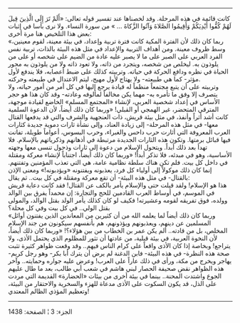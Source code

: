 ------------------------------------------------------------------------

كانت قائمة في هذه المرحلة. وقد لخصناها عند تفسير قوله تعالى: «أَلَمْ تَرَ إِلَى
الَّذِينَ قِيلَ لَهُمْ كُفُّوا أَيْدِيَكُمْ وَأَقِيمُوا الصَّلاةَ وَآتُوا الزَّكاةَ ... » من سورة
النساء. ولا نرى بأسا في إثبات بعض هذا التلخيص هنا مرة أخرى:  
«ربما كان ذلك لأن الفترة المكية كانت فترة تربية وإعداد، في بيئة معينة،
لقوم معينين، وسط ظروف معينة. ومن أهداف التربية والإعداد في مثل هذه
البيئة بالذات، تربية نفس الفرد العربي على الصبر على ما لا يصبر عليه عادة
من الضيم على شخصه أو على من يلوذون به. ليخلص من شخصه، ويتجرد من ذاته،
ولا تعود ذاته ولا من يلوذون به محور الحياة في نظره ودافع الحركة في
حياته. وتربيته كذلك على ضبط أعصابه، فلا يندفع لأول مؤثر- كما هي طبيعته-
ولا يهتاج لأول مهيج، ليتم الاعتدال في طبيعته وحركته.  
وتربيته على أن يتبع مجتمعاً منظماً له قيادة يرجع إليها في كل أمر من أمور
حياته، ولا يتصرف إلا وفق ما تأمره به- مهما يكن مخالفاً لمألوفه وعادته-
وقد كان هذا هو حجر الأساس في إعداد شخصية العربي، لإنشاء «المجتمع المسلم»
الخاضع لقيادة موجهة، المترقي المتحضر، غير الهمجي أو القبلي! «وربما كان
ذلك أيضاً، لأن الدعوة السلمية كانت أشد أثراً وأنفذ، في مثل بيئة قريش، ذات
العنجهية والشرف والتي قد يدفعها القتال معها- في مثل هذه المرحلة- إلى
زيادة العناد، وإلى نشأة ثارات دموية جديدة كثارات العرب المعروفة التي
أثارت حرب داحس والغبراء، وحرب البسوس، أعواماً طويلة، تفانت فيها قبائل
برمتها. وتكون هذه الثارات الجديدة مرتبطة في أذهانهم وذكرياتهم بالإسلام.
فلا تهدأ بعد ذلك أبداً. ويتحول الإسلام من دعوة إلى ثارات وذحول تنسى معها
وجهته الأساسية، وهو في مبدئه، فلا تذكر أبداً! «وربما كان ذلك أيضاً،
اجتناباً لإنشاء معركة ومقتلة في داخل كل بيت. فلم تكن هناك سلطة نظامية
عامة، هي التي تعذب المؤمنين وتفتنهم. إنما كان ذلك موكولاً إلى أولياء كل
فرد، يعذبونه ويفتنونه «ويؤدبونه!» ومعنى الإذن بالقتال- في مثل هذه
البيئة- أن تقع معركة ومقتلة في كل بيت.. ثم يقال:  
هذا هو الإسلام! ولقد قيلت حتى والإسلام يأمر بالكف عن القتال! فقد كانت
دعاية قريش في الموسم، في أوساط العرب القادمين للحج والتجارة: إن محمداً
يفرق بين الوالد وولده، فوق تفريقه لقومه وعشيرته! فكيف لو كان كذلك يأمر
الولد بقتل الوالد، والمولى بقتل الولي.. في كل بيت وفي كل محلة؟  
«وربما كان ذلك أيضاً لما يعلمه الله من أن كثيرين من المعاندين الذين
يفتنون أوائل المسلمين عن دينهم، ويعذبونهم ويؤذونهم، هم بأنفسهم سيكونون
من جند الإسلام المخلص، بل من قادته.. ألم يكن عمر بن الخطاب من بين
هؤلاء؟! «وربما كان ذلك أيضاً، لأن النخوة العربية، في بيئة قبلية، من
عادتها أن تثور للمظلوم الذي يحتمل الأذى، ولا يتراجع! وبخاصة إذا كان
الأذى واقعاً على كرام الناس فيهم.. وقد وقعت ظواهر كثيرة تثبت صحة هذه
النظرة- في هذه البيئة- فابن الدغنة لم يرض أن يترك أبا بكر- وهو رجل كريم-
يهاجر ويخرج من مكة، ورأى في ذلك عاراً على العرب! وعرض عليه جواره
وحمايته.. وآخر هذه الظواهر نقض صحيفة الحصار لبني هاشم في شعب أبي طالب،
بعد ما طال عليهم الجوع واشتدت المحنة.. بينما في بيئة أخرى من بيئات
«الحضارة» القديمة التي مردت على الذل، قد يكون السكوت على الأذى مدعاة
للهزء والسخرية والاحتقار من البيئة، وتعظيم المؤذي الظالم المعتدي!

------------------------------------------------------------------------

الجزء: 3 ¦ الصفحة: 1438
